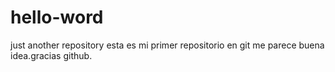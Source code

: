 # hello-word
just another repository
esta es mi primer repositorio en git me parece buena idea.gracias github.
